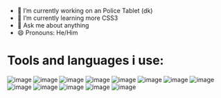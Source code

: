 - 🔭 I’m currently working on an Police Tablet (dk)
- 🌱 I’m currently learning more CSS3
- 💬 Ask me about anything
- 😄 Pronouns: He/Him


# Tools and languages i use:

![image](https://user-images.githubusercontent.com/127223475/224089483-511b1164-135d-45fd-8c43-3f89af517bc1.png) ![image](https://user-images.githubusercontent.com/127223475/224089630-1cb39de8-7429-49fb-bfd7-9f77a66748c3.png) ![image](https://user-images.githubusercontent.com/127223475/224089671-32f55999-d806-4e26-a4a3-748ccba281a1.png) ![image](https://user-images.githubusercontent.com/127223475/224089703-96174a47-aa63-453f-8da0-1510bbc8dd4f.png) ![image](https://user-images.githubusercontent.com/127223475/224089840-b1f1aaa5-2831-4a44-b53a-fdc22462dedd.png) ![image](https://user-images.githubusercontent.com/127223475/224089853-f8bdac34-45ec-45e7-8bdc-53b44e2e19f9.png) ![image](https://user-images.githubusercontent.com/127223475/224089880-8133aba1-7f65-4fd0-a5ab-5e258751d35e.png) ![image](https://user-images.githubusercontent.com/127223475/224089899-3ee1c2fc-3aa7-4184-aa8c-8a707ff44a0c.png) ![image](https://user-images.githubusercontent.com/127223475/224089929-669367d2-cbb3-48ee-8200-a9c73bfc37dc.png) ![image](https://user-images.githubusercontent.com/127223475/224089951-7a907f30-13aa-481c-815d-a63218951fbc.png) ![image](https://user-images.githubusercontent.com/127223475/224089973-1c5c0f97-175a-4260-aeba-0d23309b2780.png) ![image](https://user-images.githubusercontent.com/127223475/224090008-968dc6bb-21da-4f82-bdc4-f31d042886aa.png) ![image](https://user-images.githubusercontent.com/127223475/224090029-b7894713-3bdf-45ca-a380-33ca25592958.png)












